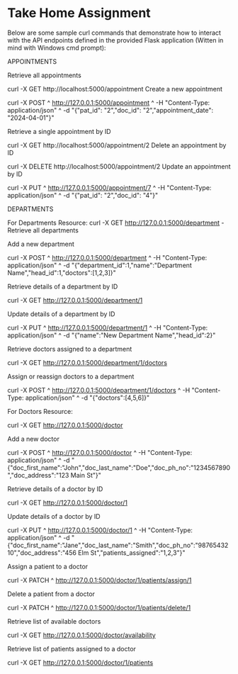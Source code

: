 # Take Home Assignment

Below are some sample curl commands that demonstrate how to interact with the API endpoints defined in the provided Flask application (Witten in mind with Windows cmd prompt):

APPOINTMENTS

Retrieve all appointments

curl -X GET http://localhost:5000/appointment
Create a new appointment

curl -X POST ^
  http://127.0.0.1:5000/appointment ^
  -H "Content-Type: application/json" ^
  -d "{\"pat_id\": \"2\",\"doc_id\": \"2\",\"appointment_date\": \"2024-04-01\"}"

Retrieve a single appointment by ID

curl -X GET http://localhost:5000/appointment/2
Delete an appointment by ID

curl -X DELETE http://localhost:5000/appointment/2
Update an appointment by ID

curl -X PUT ^  http://127.0.0.1:5000/appointment/7 ^  -H "Content-Type: application/json" ^  -d "{\"pat_id\": \"2\",\"doc_id\": \"4\"}"

DEPARTMENTS

For Departments Resource:
curl -X GET http://127.0.0.1:5000/department - Retrieve all departments


Add a new department


curl -X POST ^
  http://127.0.0.1:5000/department ^
  -H "Content-Type: application/json" ^
  -d "{\"department_id\":1,\"name\":\"Department Name\",\"head_id\":1,\"doctors\":[1,2,3]}"



Retrieve details of a department by ID


curl -X GET http://127.0.0.1:5000/department/1

Update details of a department by ID


curl -X PUT ^
  http://127.0.0.1:5000/department/1 ^
  -H "Content-Type: application/json" ^
  -d "{\"name\":\"New Department Name\",\"head_id\":2}"




Retrieve doctors assigned to a department


curl -X GET http://127.0.0.1:5000/department/1/doctors

Assign or reassign doctors to a department


curl -X POST ^
  http://127.0.0.1:5000/department/1/doctors ^
  -H "Content-Type: application/json" ^
  -d "{\"doctors\":[4,5,6]}"



For Doctors Resource:

curl -X GET http://127.0.0.1:5000/doctor

Add a new doctor


curl -X POST ^
  http://127.0.0.1:5000/doctor ^
  -H "Content-Type: application/json" ^
  -d "{\"doc_first_name\":\"John\",\"doc_last_name\":\"Doe\",\"doc_ph_no\":\"1234567890\",\"doc_address\":\"123 Main St\"}"

Retrieve details of a doctor by ID


curl -X GET http://127.0.0.1:5000/doctor/1


Update details of a doctor by ID


curl -X PUT ^
  http://127.0.0.1:5000/doctor/1 ^
  -H "Content-Type: application/json" ^
  -d "{\"doc_first_name\":\"Jane\",\"doc_last_name\":\"Smith\",\"doc_ph_no\":\"9876543210\",\"doc_address\":\"456 Elm St\",\"patients_assigned\":\"1,2,3\"}"


Assign a patient to a doctor

curl -X PATCH ^
  http://127.0.0.1:5000/doctor/1/patients/assign/1

Delete a patient from a doctor

curl -X PATCH ^
  http://127.0.0.1:5000/doctor/1/patients/delete/1

Retrieve list of available doctors

curl -X GET http://127.0.0.1:5000/doctor/availability

Retrieve list of patients assigned to a doctor

curl -X GET http://127.0.0.1:5000/doctor/1/patients
